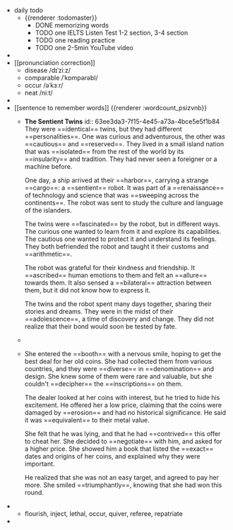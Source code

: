- daily todo
	- {{renderer :todomaster}}
		- DONE memorizing words
		- TODO one IELTS Listen Test 1-2 section, 3-4 section
		- TODO one reading practice
		- TODO one 2-5min YouTube video
-
- [[pronunciation correction]]
	- disease  /dɪˈziːz/
	- comparable  /ˈkɒmpərəbl/
	- occur  /əˈkɜːr/
	- neat  /niːt/
-
- [[sentence to remember words]] {{renderer :wordcount_psizvnb}}
	- **The Sentient Twins**
	  id:: 63ee3da3-7f15-4e45-a73a-4bce5e5f1b84
	  They were ==identical== twins, but they had different ==personalities==. One was curious and adventurous, the other was ==cautious== and ==reserved==. They lived in a small island nation that was ==isolated== from the rest of the world by its ==insularity== and tradition. They had never seen a foreigner or a machine before.
	  
	  One day, a ship arrived at their ==harbor==, carrying a strange ==cargo==: a ==sentient== robot. It was part of a ==renaissance== of technology and science that was ==sweeping across the continents==. The robot was sent to study the culture and language of the islanders.
	  
	  The twins were ==fascinated== by the robot, but in different ways. The curious one wanted to learn from it and explore its capabilities. The cautious one wanted to protect it and understand its feelings. They both befriended the robot and taught it their customs and ==arithmetic==.
	  
	  The robot was grateful for their kindness and friendship. It ==ascribed== human emotions to them and felt an ==allure== towards them. It also sensed a ==bilateral== attraction between them, but it did not know how to express it.
	  
	  The twins and the robot spent many days together, sharing their stories and dreams. They were in the midst of their ==adolescence==, a time of discovery and change. They did not realize that their bond would soon be tested by fate.
	-
	- She entered the ==booth== with a nervous smile, hoping to get the best deal for her old coins. She had collected them from various countries, and they were ==diverse== in ==denomination== and design. She knew some of them were rare and valuable, but she couldn't ==decipher== the ==inscriptions== on them.
	  
	  The dealer looked at her coins with interest, but he tried to hide his excitement. He offered her a low price, claiming that the coins were damaged by ==erosion== and had no historical significance. He said it was ==equivalent== to their metal value.
	  
	  She felt that he was lying, and that he had ==contrived== this offer to cheat her. She decided to ==negotiate== with him, and asked for a higher price. She showed him a book that listed the ==exact== dates and origins of her coins, and explained why they were important.
	  
	  He realized that she was not an easy target, and agreed to pay her more. She smiled ==triumphantly==, knowing that she had won this round.
-
	- flourish, inject, lethal, occur, quiver, referee,  repatriate
-